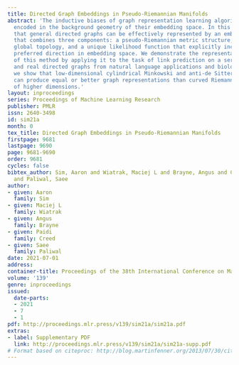 ```yaml
---
title: Directed Graph Embeddings in Pseudo-Riemannian Manifolds
abstract: 'The inductive biases of graph representation learning algorithms are often
  encoded in the background geometry of their embedding space. In this paper, we show
  that general directed graphs can be effectively represented by an embedding model
  that combines three components: a pseudo-Riemannian metric structure, a non-trivial
  global topology, and a unique likelihood function that explicitly incorporates a
  preferred direction in embedding space. We demonstrate the representational capabilities
  of this method by applying it to the task of link prediction on a series of synthetic
  and real directed graphs from natural language applications and biology. In particular,
  we show that low-dimensional cylindrical Minkowski and anti-de Sitter spacetimes
  can produce equal or better graph representations than curved Riemannian manifolds
  of higher dimensions.'
layout: inproceedings
series: Proceedings of Machine Learning Research
publisher: PMLR
issn: 2640-3498
id: sim21a
month: 0
tex_title: Directed Graph Embeddings in Pseudo-Riemannian Manifolds
firstpage: 9681
lastpage: 9690
page: 9681-9690
order: 9681
cycles: false
bibtex_author: Sim, Aaron and Wiatrak, Maciej L and Brayne, Angus and Creed, Paidi
  and Paliwal, Saee
author:
- given: Aaron
  family: Sim
- given: Maciej L
  family: Wiatrak
- given: Angus
  family: Brayne
- given: Paidi
  family: Creed
- given: Saee
  family: Paliwal
date: 2021-07-01
address:
container-title: Proceedings of the 38th International Conference on Machine Learning
volume: '139'
genre: inproceedings
issued:
  date-parts:
  - 2021
  - 7
  - 1
pdf: http://proceedings.mlr.press/v139/sim21a/sim21a.pdf
extras:
- label: Supplementary PDF
  link: http://proceedings.mlr.press/v139/sim21a/sim21a-supp.pdf
# Format based on citeproc: http://blog.martinfenner.org/2013/07/30/citeproc-yaml-for-bibliographies/
---
```

